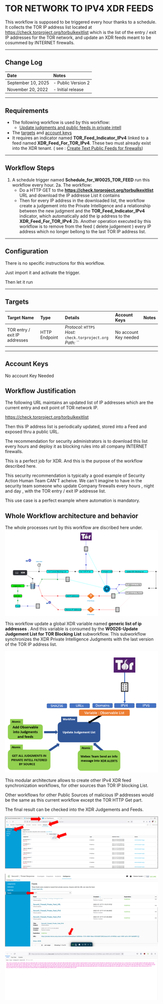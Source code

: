 # TOR NETWORK TO IPV4 XDR FEEDS

This workflow is supposed to be triggered every hour thanks to a schedule. It collects the TOR IP address list located at https://check.torproject.org/torbulkexitlist which is the list of the entry / exit IP addresses for the TOR network, and update an XDR feeds meant to be cosummed by INTERNET firewalls.

---

## Change Log

| Date | Notes |
|:-----|:------|
| September 10, 2025 | - Public Version 2 |
| November 20, 2022 | - Initial release |


---

## Requirements
* The following  workflow is used by this workflow:
	* [Update judgments and public feeds in private intell](https://github.com/pcardotatgit/SecureX_Workflows_and_Stuffs/tree/master/500-SecureX_Workflow_examples/Workflows/update_judgments_in_private_intell)
* The [targets](#targets) and [account keys](#account-keys)
* It requires an indicator named **TOR_Feed_Indicator_IPv4** linked to a feed named **XDR_Feed_For_TOR_IPv4**. These two must already exist into the XDR tenant. ( see : [Create Text Public Feeds for firewalls](https://github.com/pcardotatgit/SecureX_Workflows_and_Stuffs/tree/master/12-create_securex_blocking_lists_for_firewalls))
---

## Workflow Steps
1. A schedule trigger named **Schedule_for_W0025_TOR_FEED** run this workflow every hour.
2a. The workflow:
	* Do a HTTP GET to the **https://check.torproject.org/torbulkexitlist** URL and download the IP addresse List it contains
	* Then for every IP address in the downloaded list, the workflow create a judgement into the Private Intelligence and a relationship between the new judgment and the **TOR_Feed_Indicator_IPv4** indicator, which automatically add the ip address to the  **XDR_Feed_For_TOR_IPv4**
2b. Another operation executed by this workflow is to remove from the feed ( delete judgement ) every IP address which no longer bellong to the last TOR IP address list.

---

## Configuration
There is no specific instructions for this workflow.

Just import it and activate the trigger.

Then let it run


---

## Targets


| Target Name | Type | Details | Account Keys | Notes |
|:------------|:-----|:--------|:-------------|:------|
| TOR entry / exit IP addresses | HTTP Endpoint | _Protocol:_ `HTTPS`<br />_Host:_ `check.torproject.org`<br />_Path:_ ``|No account Key needed||

---

## Account Keys

No account Key Needed

## Workflow Justification

The following URL maintains an updated list of IP addresses which are the current entry and exit point of TOR network IP.

https://check.torproject.org/torbulkexitlist

Then this IP address list is periodically updated, stored into a Feed and exposed thru a public URL.

The recommendation for security administrators is to download this list every hours and deploy it as blocking rules into all company INTERNET firewalls.

This is a perfect job for XDR. And this is the purpose of the workflow described here.

This security recommendation is typically a good example of Security Action Human Team CAN'T acheive. We can't imagine to have in the security team someone who update Company firewalls every hours , night and day , with the TOR entry / exit IP addresse list.

This use case is a perfect example where automation is mandatory.

## Whole Workflow architecture and behavior

The whole processes runt by this workflow are discribed here under.
![](./assets/img/tor-1.png)

This workflow update a global XDR variable named **generic list of ip addresses** . And this variable is consumed by the **W0026-Update Judgement List for TOR Blocking List** subworkflow. This subworkflow synchronizes the XDR Private Intelligence Judgments with the last version of the TOR IP address list.

![](./assets/img/tor-3.png)

This modular architecture allows to create other IPv4 XDR feed synchronization workflows, for other sources than TOR IP blocking List. 

Other workflows for other Public Sources of malicious IP addresses would be the same as this current workflow except the TOR HTTP Get part.

The final result can be checked into the XDR Judgements and Feeds.

![](./assets/img/tor-2.png)

![](./assets/img/tor-4.png)

![](./assets/img/tor-5.png)